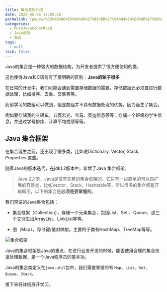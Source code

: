 ```yaml
---
title: 集合类的介绍
date: 2022-05-26 17:03:56
permalink: /pages/%E9%9B%86%E5%90%88%E7%B1%BB%E7%9A%84%E4%BB%8B%E7%BB%8D
categories: 
  - PureJavaCoderRoad
  - Java进阶
  - 集合
tags: 
  - null
lock: false
---
```

Java的集合是一种强大的数据结构，为开发者提供了很方便使用的类。

这也使得Java和C语言有了很明确的区别：**Java的轮子很多**



在日常的开发中，我们可能会遇到需要存储数据的需要，存储数据还必须要进行数据处理，比如排序、去重、交集等等。

此前学习的数组可以做到，但是数组并不具有数据处理的优势，因为诞生了集合。

例如要存储我的三辆车，五菱宏光、宝马、奥迪信息等等；存储一个班级的学生信息，并通过学号排序、计算平均成绩等等。



## Java 集合框架

在集合诞生之前，还出现了很多类，比如说Dictionary, Vector, Stack,  Properties  这些。

随着Java的版本迭代，在jdk1.2版本中，新增了Java 集合框架。

> Java 2之前，Java是没有完整的集合框架的。它只有一些简单的可以自扩展的容器类，比如Vector，Stack，Hashtable等，所以很多的集合都是开箱即用，以下的集合是**必须是要掌握的**。

我们常说的Java集合包括：

- 集合框架（Collection），存储一个元素集合，包括List、Set 、Queue，这三个又衍生出ArrayList、LinkList等等。

- 图（Map），存储键/值对映射。主要的子类有HashMap、TreeMap等等。

![集合框架](https://cdn.jsdelivr.net/gh/DogerRain/image@main/Home/image-20200918183042733.png)



Java的集合框架是Java的重点，在进行业务开发的时候，能否使用合理的集合快速处理数据，是一个Java程序员的基本功。

Java的集合类定义在`java.util`包中，我们需要掌握的有 `Map`、`List`、`Set`、`Queue`、`Stack`。

接下来将详细展开学习。